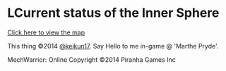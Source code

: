 # LCurrent status of the Inner Sphere

[Click here to view the map](http://keikun17.github.io/mwo-community-warfare-map/)

This thing ©2014 [@keikun17](http://www.twitter.com/keikun17). Say Hello to me in-game @ 'Marthe Pryde'.

MechWarrior: Online Copyright ©2014 Piranha Games Inc
